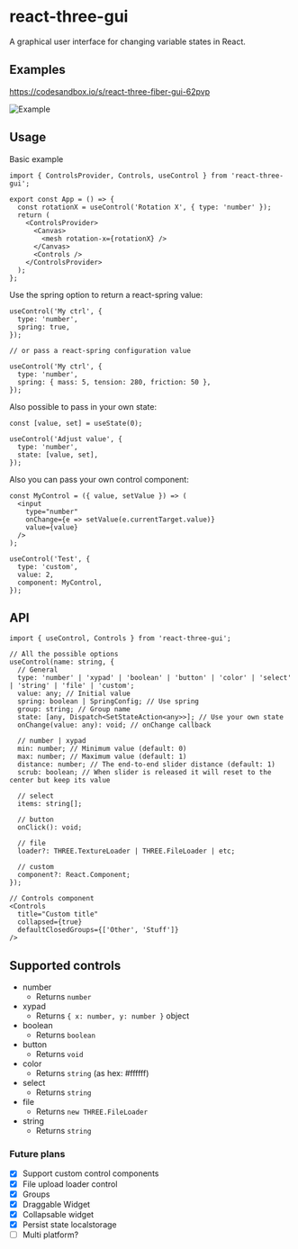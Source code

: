 # react-three-gui

A graphical user interface for changing variable states in React.

## Examples

https://codesandbox.io/s/react-three-fiber-gui-62pvp

![Example](https://media.giphy.com/media/hrvUiMXTTu1aEprRhj/giphy.gif)

## Usage

Basic example

```tsx
import { ControlsProvider, Controls, useControl } from 'react-three-gui';

export const App = () => {
  const rotationX = useControl('Rotation X', { type: 'number' });
  return (
    <ControlsProvider>
      <Canvas>
        <mesh rotation-x={rotationX} />
      </Canvas>
      <Controls />
    </ControlsProvider>
  );
};
```

Use the spring option to return a react-spring value:

```tsx
useControl('My ctrl', {
  type: 'number',
  spring: true,
});

// or pass a react-spring configuration value

useControl('My ctrl', {
  type: 'number',
  spring: { mass: 5, tension: 280, friction: 50 },
});
```

Also possible to pass in your own state:

```tsx
const [value, set] = useState(0);

useControl('Adjust value', {
  type: 'number',
  state: [value, set],
});
```

Also you can pass your own control component:

```tsx
const MyControl = ({ value, setValue }) => (
  <input
    type="number"
    onChange={e => setValue(e.currentTarget.value)}
    value={value}
  />
);

useControl('Test', {
  type: 'custom',
  value: 2,
  component: MyControl,
});
```

## API

```tsx
import { useControl, Controls } from 'react-three-gui';

// All the possible options
useControl(name: string, {
  // General
  type: 'number' | 'xypad' | 'boolean' | 'button' | 'color' | 'select' | 'string' | 'file' | 'custom';
  value: any; // Initial value
  spring: boolean | SpringConfig; // Use spring
  group: string; // Group name
  state: [any, Dispatch<SetStateAction<any>>]; // Use your own state
  onChange(value: any): void; // onChange callback

  // number | xypad
  min: number; // Minimum value (default: 0)
  max: number; // Maximum value (default: 1)
  distance: number; // The end-to-end slider distance (default: 1)
  scrub: boolean; // When slider is released it will reset to the center but keep its value

  // select
  items: string[];

  // button
  onClick(): void;

  // file
  loader?: THREE.TextureLoader | THREE.FileLoader | etc;

  // custom
  component?: React.Component;
});

// Controls component
<Controls
  title="Custom title"
  collapsed={true}
  defaultClosedGroups={['Other', 'Stuff']}
/>
```

## Supported controls

- number
  - Returns `number`
- xypad
  - Returns `{ x: number, y: number }` object
- boolean
  - Returns `boolean`
- button
  - Returns `void`
- color
  - Returns `string` (as hex: #ffffff)
- select
  - Returns `string`
- file
  - Returns `new THREE.FileLoader`
- string
  - Returns `string`

### Future plans

- [x] Support custom control components
- [x] File upload loader control
- [x] Groups
- [x] Draggable Widget
- [x] Collapsable widget
- [x] Persist state localstorage
- [ ] Multi platform?
